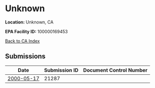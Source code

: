 # Unknown

**Location:** Unknown, CA

**EPA Facility ID:** 100000169453

[Back to CA Index](../../index.md)

## Submissions

| Date | Submission ID | Document Control Number |
|------|--------------|-------------------------|
| [2000-05-17](submissions/21287.md) | 21287 |  |
